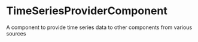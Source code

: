 # TimeSeriesProviderComponent
A component to provide time series data to other components from various sources
